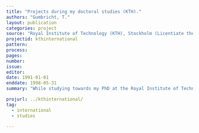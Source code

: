 ```yaml
---
title: "Projects during my doctoral studies (KTH)."
authors: "Gumbricht, T."
layout: publication
categories: project
source: "Royal Institute of Technology (KTH), Stockholm (Licentiate thesis.)"
projectid: kthinternational
pattern:
process:
pages:
number:
issue:
editor:
date: 1991-01-01
enddate: 1998-05-31
summary: "While studying towards my PhD at the Royal Institute of Technology (KTH) (1988 - 1996) I also worked as a teacher, and was instrumental in creating the first international MSc course (Envirnomental Engineering and Sustainable Infrastructure) offered by KTH. As part of my teaching I organized and led international study tours to Holland, Cyprus and Latvia. The international contacts, and my knowledge in e.g. German, French and Spanish led to several shorter projects in different countries, with some results presented as journal articles, and some at international conferences and proceedings. I also published a journal article on my didactic approach."

projurl: ../kthinternational/
tag:
  - international
  - studies

---
```


